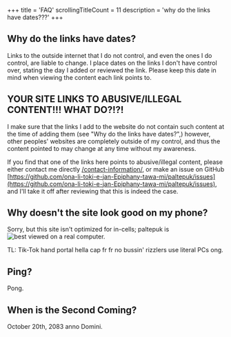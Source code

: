 +++
title               = 'FAQ'
scrollingTitleCount = 11
description         = 'why do the links have dates???'
+++

## Why do the links have dates?

Links to the outside internet that I do not control, and even the ones I do
control, are liable to change. I place dates on the links I don't have control
over, stating the day I added or reviewed the link. Please keep this date in
mind when viewing the content each link points to.

## YOUR SITE LINKS TO ABUSIVE/ILLEGAL CONTENT!!! WHAT DO?!?!

I make sure that the links I add to the website do not contain such content at
the time of adding them (see "Why do the links have dates?",) however, other
peoples' websites are completely outside of my control, and thus the content
pointed to may change at any time without my awareness.

If you find that one of the links here points to abusive/illegal content, please
either contact me directly [/contact-information/](/contact-information/), or
make an issue on GitHub
[https://github.com/ona-li-toki-e-jan-Epiphany-tawa-mi/paltepuk/issues](https://github.com/ona-li-toki-e-jan-Epiphany-tawa-mi/paltepuk/issues),
and I'll take it off after reviewing that this is indeed the case.

## Why doesn't the site look good on my phone?

Sorry, but this site isn't optimized for in-cells; paltepuk is
![best viewed on a real computer.](/web-buttons/best-viewed-on-a-real-computer.gif)

TL: Tik-Tok hand portal hella cap fr fr no bussin' rizzlers use literal PCs ong.

## Ping?

Pong.

## When is the Second Coming?

October 20th, 2083 anno Domini.
